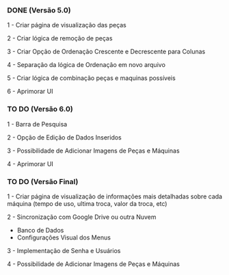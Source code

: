 ### DONE (Versão 5.0)

1 - Criar página de visualização das peças

2 - Criar lógica de remoção de peças

3 - Criar Opção de Ordenação Crescente e Decrescente para Colunas

4 - Separação da lógica de Ordenação em novo arquivo

5 - Criar lógica de combinação peças e maquinas possíveis

6 - Aprimorar UI



### TO DO (Versão 6.0)

1 - Barra de Pesquisa

2 - Opção de Edição de Dados Inseridos

3 - Possibilidade de Adicionar Imagens de Peças e Máquinas

4 - Aprimorar UI


### TO DO (Versão Final)

1 - Criar página de visualização de informações mais detalhadas sobre cada máquina (tempo de uso, ultima troca, valor da troca, etc)

2 - Sincronização com Google Drive ou outra Nuvem
   - Banco de Dados
   - Configurações Visual dos Menus

3 - Implementação de Senha e Usuários

4 - Possibilidade de Adicionar Imagens de Peças e Máquinas


